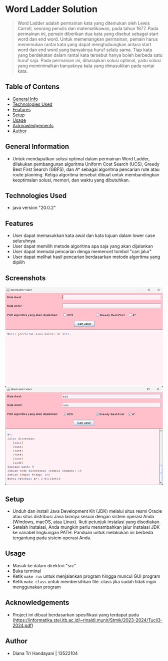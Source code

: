 # Word Ladder Solution
> Word Ladder adalah permainan kata yang ditemukan oleh Lewis Carroll, seorang penulis dan matematikawan, pada tahun 1877. Pada permainan ini, pemain diberikan dua kata yang disebut sebagai start word dan end word. Untuk memenangkan permainan, pemain harus menemukan rantai kata yang dapat menghubungkan antara start word dan end word yang banyaknya huruf selalu sama. Tiap kata yang berdekatan dalam rantai kata tersebut hanya boleh berbeda satu huruf saja. Pada permainan ini, diharapkan solusi optimal, yaitu solusi yang meminimalkan banyaknya kata yang dimasukkan pada rantai kata.

## Table of Contens
* [General Info](#general-information)
* [Technologies Used](#technologies-used)
* [Features](#features)
* [Setup](#setup)
* [Usage](#usage)
* [Acknowledgements](#acknowledgements)
* [Author](#author)

## General Information
- Untuk mendapatkan solusi optimal dalam permainan Word Ladder, dilakukan pembangunan algoritma Uniform Cost Search (UCS), Greedy Best First Search (GBFS), dan A* sebagai algoritma pencarian rute atau route planning. Ketiga algoritma tersebut dibuat untuk membandingkan keoptimalan solusi, memori, dan waktu yang dibutuhkan. 

## Technologies Used
- java version "20.0.2"

## Features
- User dapat memasukkan kata awal dan kata tujuan dalam lower case seluruhnya
- User dapat memilih metode algoritma apa saja yang akan dijalankan
- User dapat memulai pencarian denga memencet tombol "cari jalur"
- User dapat melihat hasil pencarian berdasarkan metode algoritma yang dipilih

## Screenshots
![Tampilan awal screenshot](./test/tampilan_awal.png)
![Hasil pencarian screenshot](./test/Astar1.png)

## Setup
- Unduh dan install Java Development Kit (JDK) melalui situs resmi Oracle atau situs distribusi Java lainnya sesuai dengan sistem operasi Anda (Windows, macOS, atau Linux). Ikuti petunjuk instalasi yang disediakan.
- Setelah instalasi, Anda mungkin perlu menambahkan jalur instalasi JDK ke variabel lingkungan PATH. Panduan untuk melakukan ini berbeda tergantung pada sistem operasi Anda. 

## Usage
- Masuk ke dalam direktori "src"
- Buka terminal 
- Ketik `make run` untuk menjalankan program hingga muncul GUI program
- Ketik `make class` untuk membersihkan file .class jika sudah tidak ingin menggunakan program

## Acknowledgements
- Project ini dibuat berdasarkan spesifikasi yang terdapat pada (https://informatika.stei.itb.ac.id/~rinaldi.munir/Stmik/2023-2024/Tucil3-2024.pdf)

## Author
- Diana Tri Handayani | 13522104

